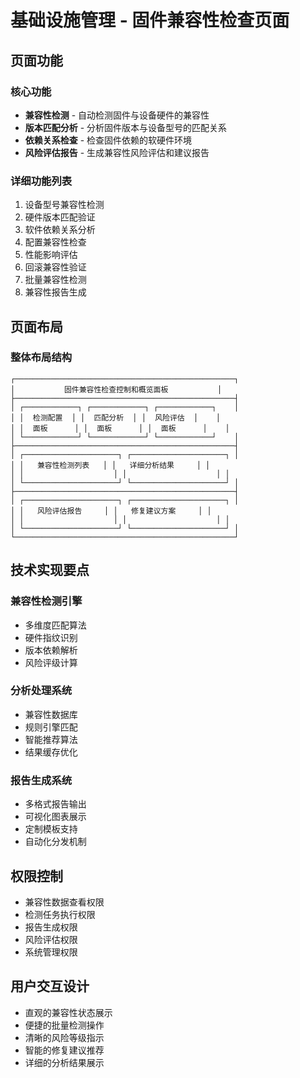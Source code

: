 # 基础设施管理 - 固件兼容性检查页面

## 页面功能

### 核心功能
- **兼容性检测** - 自动检测固件与设备硬件的兼容性
- **版本匹配分析** - 分析固件版本与设备型号的匹配关系
- **依赖关系检查** - 检查固件依赖的软硬件环境
- **风险评估报告** - 生成兼容性风险评估和建议报告

### 详细功能列表
1. 设备型号兼容性检测
2. 硬件版本匹配验证
3. 软件依赖关系分析
4. 配置兼容性检查
5. 性能影响评估
6. 回滚兼容性验证
7. 批量兼容性检测
8. 兼容性报告生成

## 页面布局

### 整体布局结构
```
┌─────────────────────────────────────────────────┐
│           固件兼容性检查控制和概览面板           │
├─────────────────────────────────────────────────┤
│ ┌────────────┐ ┌────────────┐ ┌────────────┐    │
│ │  检测配置  │ │  匹配分析  │ │  风险评估  │    │
│ │  面板      │ │  面板      │ │  面板      │    │
│ └────────────┘ └────────────┘ └────────────┘    │
├─────────────────────────────────────────────────┤
│ ┌─────────────────────┐ ┌─────────────────────┐ │
│ │   兼容性检测列表   │ │   详细分析结果     │ │
│ │                    │ │                    │ │
│ └─────────────────────┘ └─────────────────────┘ │
├─────────────────────────────────────────────────┤
│ ┌─────────────────────┐ ┌─────────────────────┐ │
│ │   风险评估报告     │ │   修复建议方案     │ │
│ │                    │ │                    │ │
│ └─────────────────────┘ └─────────────────────┘ │
└─────────────────────────────────────────────────┘
```

## 技术实现要点

### 兼容性检测引擎
- 多维度匹配算法
- 硬件指纹识别
- 版本依赖解析
- 风险评级计算

### 分析处理系统
- 兼容性数据库
- 规则引擎匹配
- 智能推荐算法
- 结果缓存优化

### 报告生成系统
- 多格式报告输出
- 可视化图表展示
- 定制模板支持
- 自动化分发机制

## 权限控制
- 兼容性数据查看权限
- 检测任务执行权限
- 报告生成权限
- 风险评估权限
- 系统管理权限

## 用户交互设计
- 直观的兼容性状态展示
- 便捷的批量检测操作
- 清晰的风险等级指示
- 智能的修复建议推荐
- 详细的分析结果展示